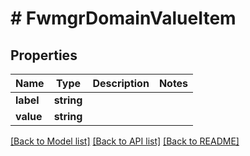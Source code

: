# # FwmgrDomainValueItem

## Properties

Name | Type | Description | Notes
------------ | ------------- | ------------- | -------------
**label** | **string** |  |
**value** | **string** |  |

[[Back to Model list]](../../README.md#models) [[Back to API list]](../../README.md#endpoints) [[Back to README]](../../README.md)
